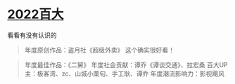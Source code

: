 # [2022百大](https://github.com/noteMay/blog/issues/22)

看看有没有认识的

> 年度原创作品：盗月社《超级外卖》
这个确实很好看！

> 年度最佳作品：《二舅》
> 年度社会贡献：谭乔《谭谈交通》、拉宏桑
> 百大UP主：极客湾、zc、山城小栗旬、手工耿、谭乔
> 年度潮流影响力：影视飓风